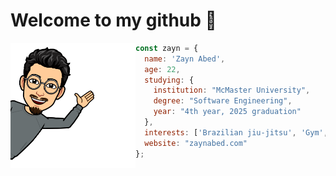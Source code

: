 <!-- intro -->
<h1>
  Welcome to my github 👋
</h1>

<img align="left" src="/hello.PNG" width="200" height="200" /> 

```javascript
const zayn = {
  name: 'Zayn Abed',
  age: 22,
  studying: {
    institution: "McMaster University",
    degree: "Software Engineering",
    year: "4th year, 2025 graduation"
  },
  interests: ['Brazilian jiu-jitsu', 'Gym', 'Yoga', 'Skiing', "Wendy's frosty and fries"],
  website: "zaynabed.com"
};
```
